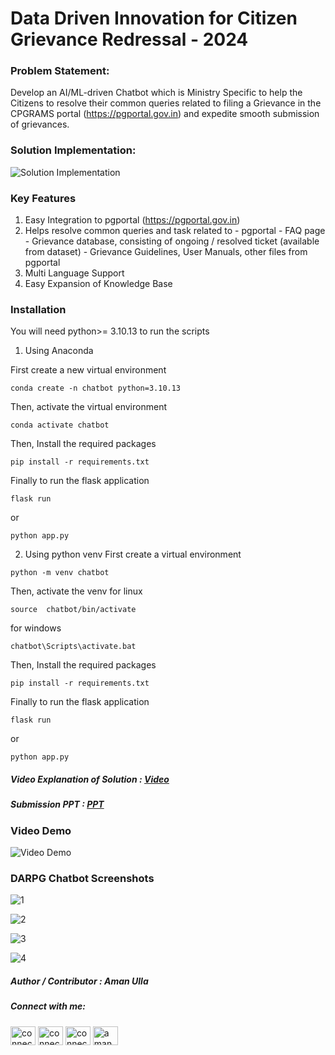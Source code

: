 # Data Driven Innovation for Citizen Grievance Redressal - 2024

  

### Problem Statement:

  

Develop an AI/ML-driven Chatbot which is Ministry Specific to help the Citizens to resolve their common queries related to filing a Grievance in the CPGRAMS portal (https://pgportal.gov.in) and expedite smooth submission of grievances.

  

### Solution Implementation:

![Solution Implementation](https://github.com/connectaman/DARPG-Hackathon/blob/main/submission/solution%20implementation.png?raw=true)

### Key Features

1. Easy Integration to pgportal (https://pgportal.gov.in)
2. Helps resolve common queries and task related to 
		- pgportal
		- FAQ page
		- Grievance database, consisting of ongoing / resolved ticket (available from dataset)
		- Grievance Guidelines, User Manuals, other files from pgportal
3. Multi Language Support
4. Easy Expansion of Knowledge Base

### Installation
You will need python>= 3.10.13 to run the scripts
1. Using Anaconda

First create a new virtual environment
```
conda create -n chatbot python=3.10.13
```
Then, activate the virtual environment
```
conda activate chatbot
```
Then, Install the required packages
```
pip install -r requirements.txt
```
Finally to run the flask application
```
flask run
```
or
```
python app.py
```

2. Using python venv
First create a virtual environment
```
python -m venv chatbot
```
Then, activate the venv
for linux
```
source  chatbot/bin/activate
```
for windows
```
chatbot\Scripts\activate.bat
```
Then, Install the required packages
```
pip install -r requirements.txt
```
Finally to run the flask application
```
flask run
```
or
```
python app.py
```


##### Video Explanation of Solution : [Video](https://github.com/connectaman/DARPG-Hackathon/blob/main/submission/Darpg%20Hackathon%20Video.mp4)

##### Submission PPT : [PPT](https://github.com/connectaman/DARPG-Hackathon/blob/main/submission/DARPG%20Hackathon%20Submission%20PPT.pdf)

### Video Demo

![Video Demo]([https://www.youtube.com/watch?v=fes7HtuBFFM](https://youtu.be/fes7HtuBFFM))



### DARPG Chatbot Screenshots

![1](https://github.com/connectaman/DARPG-Hackathon/blob/main/submission/screenshots/1.png?raw=true)

![2](https://github.com/connectaman/DARPG-Hackathon/blob/main/submission/screenshots/2.png?raw=true)

![3](https://github.com/connectaman/DARPG-Hackathon/blob/main/submission/screenshots/3.png?raw=true)

![4](https://github.com/connectaman/DARPG-Hackathon/blob/main/submission/screenshots/4.png?raw=true)


##### Author / Contributor :  Aman Ulla
<h5 align="left">Connect with me:</h5>
<p align="left">
<a href="https://connectaman.hashnode.dev/" target="blank"><img align="center" src="https://cdn.hashnode.com/res/hashnode/image/upload/v1611902473383/CDyAuTy75.png?auto=compress" alt="connectaman" height="30" width="40" /></a>
<a href="https://twitter.com/connectaman1" target="blank"><img align="center" src="https://raw.githubusercontent.com/rahuldkjain/github-profile-readme-generator/master/src/images/icons/Social/twitter.svg" alt="connectaman1" height="30" width="40" /></a>
<a href="https://linkedin.com/in/connectaman" target="blank"><img align="center" src="https://raw.githubusercontent.com/rahuldkjain/github-profile-readme-generator/master/src/images/icons/Social/linked-in-alt.svg" alt="connectaman" height="30" width="40" /></a>
<a href="https://www.youtube.com/c/aman ulla" target="blank"><img align="center" src="https://raw.githubusercontent.com/rahuldkjain/github-profile-readme-generator/master/src/images/icons/Social/youtube.svg" alt="aman ulla" height="30" width="40" /></a>
</p>
